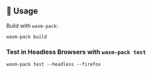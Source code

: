 ## 🚴 Usage

Build with `wasm-pack`:
```
wasm-pack build
```

### Test in Headless Browsers with `wasm-pack test`

```
wasm-pack test --headless --firefox
```
